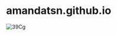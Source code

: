 # amandatsn.github.io

![39Cg](https://github.com/user-attachments/assets/e69a27ce-1f7e-4bb5-8221-f4fb18b46764)

